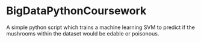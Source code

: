 # BigDataPythonCoursework

A simple python script which trains a machine learning SVM to predict if the mushrooms within the dataset would be edable or poisonous.
